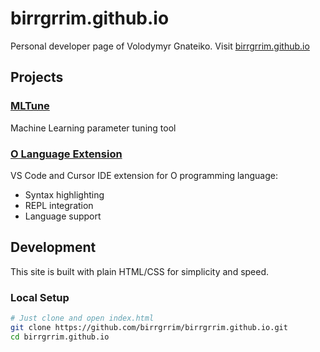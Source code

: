 # birrgrrim.github.io

Personal developer page of Volodymyr Gnateiko. Visit [birrgrrim.github.io](https://birrgrrim.github.io)

## Projects

### [MLTune](https://birrgrrim.github.io/mltune/)
Machine Learning parameter tuning tool

### [O Language Extension](https://marketplace.visualstudio.com/items?itemName=birrgrrim.olang)
VS Code and Cursor IDE extension for O programming language:
- Syntax highlighting
- REPL integration
- Language support

## Development

This site is built with plain HTML/CSS for simplicity and speed.

### Local Setup
```bash
# Just clone and open index.html
git clone https://github.com/birrgrrim/birrgrrim.github.io.git
cd birrgrrim.github.io
